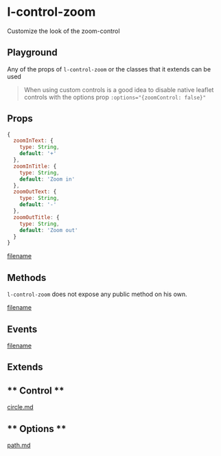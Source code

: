 # l-control-zoom

Customize the look of the zoom-control

## Playground
Any of the props of `l-control-zoom` or the classes that it extends can be used

> When using custom controls is a good idea to disable native leaflet controls with the options prop `:options="{zoomControl: false}"`

<vuep template="#control-zoom-example"></vuep>

<script v-pre type="text/x-template" id="control-zoom-example">

<template>
  <l-map style="height: 100%; width: 100%" :zoom="zoom" :center="center" :options="{zoomControl: false}">
    <l-control-zoom position="topright"  ></l-control-zoom>
    <l-tile-layer :url="url"></l-tile-layer>
  </l-map>
</template>

<script>

Vue.component('l-map', Vue2Leaflet.LMap)
Vue.component('l-tile-layer', Vue2Leaflet.LTileLayer)
Vue.component('l-control-zoom', Vue2Leaflet.LControlZoom)

export default {
  data () {
    return {
      url: 'http://{s}.tile.osm.org/{z}/{x}/{y}.png',
      zoom: 8,
      center: [47.313220, -1.319482]
    };
  }
}
</script>
</script>

## Props

```js
{
  zoomInText: {
    type: String,
    default: '+'
  },
  zoomInTitle: {
    type: String,
    default: 'Zoom in'
  },
  zoomOutText: {
    type: String,
    default: '-'
  },
  zoomOutTitle: {
    type: String,
    default: 'Zoom out'
  }
}
```

[filename](../props-notice.md ':include')

## Methods

`l-control-zoom` does not expose any public method on his own.

[filename](../methods-notice.md ':include')

## Events

[filename](../shared-events.md ':include')

## Extends

<!-- tabs:start -->

## ** Control **

[circle.md](../../mixins/control.md ':include')

## ** Options **

[path.md](../../mixins/options.md ':include')

<!-- tabs:end -->
